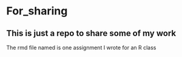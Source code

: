 # For_sharing
## This is just a repo to share some of my work
The rmd file named is one assignment I wrote for an R class
